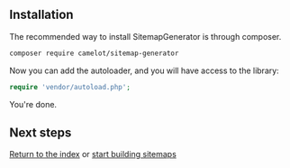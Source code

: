 ## Installation

The recommended way to install SitemapGenerator is through composer.

```bash
composer require camelot/sitemap-generator
```

Now you can add the autoloader, and you will have access to the library:

```php
require 'vendor/autoload.php';
```

You're done.

## Next steps

[Return to the index](https://github.com/K-Phoen/SitemapGenerator/blob/master/doc/index.md) or
[start building sitemaps](https://github.com/K-Phoen/SitemapGenerator/blob/master/doc/usage.md)
